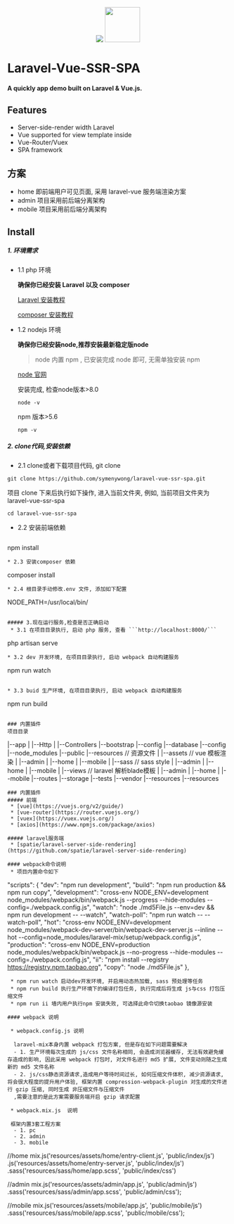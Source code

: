 <p align="center">
  <img src="https://laravel.com/assets/img/components/logo-laravel.svg">
  <img src="https://vuejs.org//images/logo.png" width="80" hegiht="80">
</p>

# Laravel-Vue-SSR-SPA

#### A quickly app demo built on Laravel & Vue.js.

## Features
- Server-side-render width Laravel
- Vue supported for view template inside
- Vue-Router/Vuex
- SPA framework

## 方案
 - home   即前端用户可见页面, 采用 laravel-vue 服务端渲染方案
 - admin  项目采用前后端分离架构
 - mobile 项目采用前后端分离架构

## Install

##### 1. 环境需求

* 1.1 php 环境

  **确保你已经安装 Laravel  以及 composer**

  [Laravel 安装教程](https://docs.golaravel.com/docs/5.6/installation/)

  [composer 安装教程](https://docs.phpcomposer.com/00-intro.html)

* 1.2 nodejs 环境

  **确保你已经安装node,推荐安装最新稳定版node**
  > node 内置 npm , 已安装完成 node 即可, 无需单独安装 npm

  [node 官网](https://nodejs.org/en/)

  安装完成, 检查node版本>8.0
  ```
  node -v
  ```
  npm 版本>5.6
  ```
  npm -v
  ```

##### 2. clone代码,安装依赖
 * 2.1 clone或者下载项目代码, git clone

  ```
git clone https://github.com/symenywong/laravel-vue-ssr-spa.git
  ```
项目 clone 下来后执行如下操作, 进入当前文件夹, 例如, 当前项目文件夹为 laravel-vue-ssr-spa
```
cd laravel-vue-ssr-spa
```

* 2.2 安装前端依赖

  ```
npm install
  ```
* 2.3 安装composer 依赖
```
composer install
```
* 2.4 根目录手动修改.env 文件, 添加如下配置
  ```
  NODE_PATH=/usr/local/bin/
  ```

##### 3.现在运行服务,检查是否正确启动
   * 3.1 在项目目录执行, 启动 php 服务, 查看 ```http://localhost:8000/```
   ```
   php artisan serve
   ```
   * 3.2 dev 开发环境, 在项目目录执行, 启动 webpack 自动构建服务
   ```
   npm run watch
   ```

   * 3.3 buid 生产环境, 在项目目录执行, 启动 webpack 自动构建服务
   ```
   npm run build
   ```

### 内置插件
项目目录
```
|--app
|  |--Http
|     |--Controllers
|--bootstrap
|--config
|--database
|--config
|--node_modules
|--public
|--resources                       // 资源文件
|  |--assets                       // vue 模板渲染
|     |--admin
|     |--home
|     |--mobile
|  |--sass                        // sass style
|     |--admin
|     |--home
|     |--mobile
|  |--views                       // laravel 解析blade模板
|     |--admin
|     |--home
|     |--mobile
|--routes
|--storage
|--tests
|--vendor
|--resources
|--resources
```
### 内置插件
##### 前端
 * [vue](https://vuejs.org/v2/guide/)
 * [vue-router](https://router.vuejs.org/)
 * [vuex](https://vuex.vuejs.org/)
 * [axios](https://www.npmjs.com/package/axios)

##### laravel服务端
 * [spatie/laravel-server-side-rendering](https://github.com/spatie/laravel-server-side-rendering)

#### webpack命令说明
 * 项目内置命令如下

```
"scripts": {
    "dev": "npm run development",
    "build": "npm run production && npm run copy",
    "development": "cross-env NODE_ENV=development node_modules/webpack/bin/webpack.js --progress --hide-modules --config=./webpack.config.js",
    "watch": "node ./md5File.js --env=dev && npm run development -- --watch",
    "watch-poll": "npm run watch -- --watch-poll",
    "hot": "cross-env NODE_ENV=development node_modules/webpack-dev-server/bin/webpack-dev-server.js --inline --hot --config=node_modules/laravel-mix/setup/webpack.config.js",
    "production": "cross-env NODE_ENV=production node_modules/webpack/bin/webpack.js --no-progress --hide-modules --config=./webpack.config.js",
    "ii": "npm install --registry https://registry.npm.taobao.org",
    "copy": "node ./md5File.js"
},
```
 * npm run watch 启动dev开发环境, 并启用动态热加载, sass 预处理等任务
 * npm run build 执行生产环境下的编译打包任务, 执行完成后将生成 js与css 打包压缩文件
 * npm run ii 墙内用户执行npm 安装失败, 可选择此命令切换taobao 镜像源安装

#### webpack 说明

 * webpack.config.js 说明

  laravel-mix本身内置 webpack 打包方案, 但是存在如下问题需要解决
  - 1. 生产环境每次生成的 js/css 文件名称相同, 会造成浏览器缓存, 无法有效避免缓存造成的影响, 因此采用 webpack 打包时, 对文件名进行 md5 扩展, 文件变动则随之生成新的 md5 文件名称
  - 2. js/css静态资源请求,造成用户等待时间过长, 如何压缩文件体积, 减少资源请求, 将会很大程度的提升用户体验, 框架内置 compression-webpack-plugin 对生成的文件进行 gzip 压缩, 同时生成 非压缩文件与压缩文件
  ,需要注意的是此方案需要服务端开启 gzip 请求配置

 * webpack.mix.js  说明

 框架内置3套工程方案
  - 1. pc
  - 2. admin
  - 3. mobile

 ```
 //home
 mix.js('resources/assets/home/entry-client.js', 'public/index/js')
 .js('resources/assets/home/entry-server.js', 'public/index/js')
 .sass('resources/sass/home/app.scss', 'public/index/css')

 //admin
 mix.js('resources/assets/admin/app.js', 'public/admin/js')
 .sass('resources/sass/admin/app.scss', 'public/admin/css');

 //mobile
 mix.js('resources/assets/mobile/app.js', 'public/mobile/js')
 .sass('resources/sass/mobile/app.scss', 'public/mobile/css');
 ```
